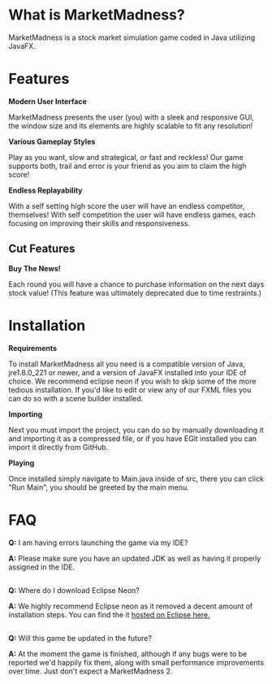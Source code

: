 # What is MarketMadness?

MarketMadness is a stock market simulation game coded in Java utilizing JavaFX.


# Features

**Modern User Interface** 

MarketMadness presents the user (you) with a sleek and responsive GUI, the window size and its elements are highly scalable to fit any resolution!

**Various Gameplay Styles** 

Play as you want, slow and strategical, or fast and reckless! Our game supports both, trail and error is your friend as you aim to claim the high score!


**Endless Replayability** 

With a self setting high score the user will have an endless competitor, themselves! With self competition the user will have endless games, each focusing on improving their skills and responsiveness.

## Cut Features

**Buy The News!** 

Each round you will have a chance to purchase information on the next days stock value! (This feature was ultimately deprecated due to time restraints.)


# Installation
**Requirements**

To install MarketMadness all you need is a compatible version of Java, jre1.8.0_221 or newer, and a version of JavaFX installed into your IDE of choice. We recommend eclipse neon if you wish to skip some of the more tedious installation. If you'd like to edit or view any of our FXML files you can do so with a scene builder installed. 

**Importing** 

Next you must import the project, you can do so by manually downloading it and importing it as a compressed file, or if you have EGit installed you can import it directly from GitHub. 

**Playing** 

Once installed simply navigate to Main.java inside of src, there you can click "Run Main", you should be greeted by the main menu.




# FAQ

**Q:** I am having errors launching the game via my IDE?

**A:** Please make sure you have an updated JDK as well as having it properly assigned in the IDE.
##

**Q:** Where do I download Eclipse Neon?

**A:** We highly recommend Eclipse neon as it removed a decent amount of installation steps. You can find the it [hosted on Eclipse here.](https://www.eclipse.org/neon/)
##
**Q:** Will this game be updated in the future?

**A:** At the moment the game is finished, although if any bugs were to be reported we'd happily fix them, along with small performance improvements over time. Just don't expect a MarketMadness 2.
##
